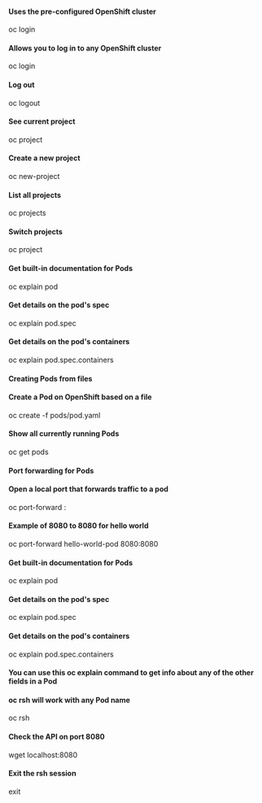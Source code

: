 #### Uses the pre-configured OpenShift cluster
oc login
#### Allows you to log in to any OpenShift cluster
oc login <cluster address>
#### Log out
oc logout
#### See current project
oc project
#### Create a new project
oc new-project <project name>
#### List all projects
oc projects
#### Switch projects
oc project <project name>
#### Get built-in documentation for Pods
oc explain pod
#### Get details on the pod's spec
oc explain pod.spec
#### Get details on the pod's containers
oc explain pod.spec.containers
#### Creating Pods from files
#### Create a Pod on OpenShift based on a file
oc create -f pods/pod.yaml
#### Show all currently running Pods
oc get pods
#### Port forwarding for Pods
#### Open a local port that forwards traffic to a pod
oc port-forward <pod name> <local port>:<pod port>
#### Example of 8080 to 8080 for hello world
oc port-forward hello-world-pod 8080:8080
#### Get built-in documentation for Pods
oc explain pod
#### Get details on the pod's spec
oc explain pod.spec
#### Get details on the pod's containers
oc explain pod.spec.containers
#### You can use this oc explain command to get info about any of the other fields in a Pod
#### oc rsh will work with any Pod name 
oc rsh <pod name>
#### Check the API on port 8080
wget localhost:8080
#### Exit the rsh session
exit

